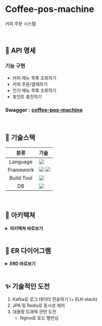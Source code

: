 # Coffee-pos-machine
커피 주문 시스템

<br />

## 💬 API 명세

### 기능 구현
  - 커피 메뉴 목록 조회하기
  - 커피 주문/결제하기
  - 인기 메뉴 목록 조회하기
  - 포인트 충전하기

### Swagger : [coffee-pos-machine](https://app.swaggerhub.com/apis-docs/deingvelop/coffee-pos-machine/1.0.0#/default/get_beverages_favorites)



<br />

## 📜 기술스택
|분류|기술|
| :-: |:- |
|Language|<img src="https://img.shields.io/badge/JAVA-007396?style=for-the-badge&logo=java&logoColor=white">|
|Framework|<img src="https://img.shields.io/badge/Spring-6DB33F?style=for-the-badge&logo=Spring&logoColor=white"> <img src="https://img.shields.io/badge/Springboot-6DB33F?style=for-the-badge&logo=Springboot&logoColor=white">|
|Build Tool|<img src="https://img.shields.io/badge/gradle-02303A?style=for-the-badge&logo=gradle&logoColor=white">|
|DB|<img src="https://img.shields.io/badge/mysql-4479A1?style=for-the-badge&logo=mysql&logoColor=white">|


<br />

## 🏰 아키텍쳐
<details>
<summary> <b>아키텍쳐 바로보기</b> </summary> 
준비중
</details>

<br />

## 📕 ER 다이어그램     
    
<details>
<summary> <b>ERD 바로보기</b> </summary>

![image](https://user-images.githubusercontent.com/100582309/217878422-37ec96e0-eb2d-43cb-9857-0aa9ccceec2a.png)

</details>




<br />

## ✨ 기술적인 도전

1. Kafka로 로그 데이터 전송하기 (+ ELK-stack)
2. JPA 및 Redis로 동시성 제어
3. 대용량 트래픽 관련 도전
    - Nginx로 로드 밸런싱
  
<br />
